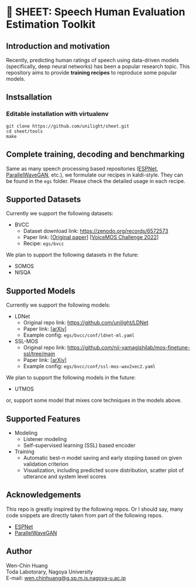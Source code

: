 # 📃 SHEET: Speech Human Evaluation Estimation Toolkit

## Introduction and motivation

Recently, predicting human ratings of speech using data-driven models (specifically, deep neural networks) has been a popular research topic. This repository aims to provide **training recipes** to reproduce some popular models.

## Instsallation 

### Editable installation with virtualenv 

```
git clone https://github.com/unilight/sheet.git
cd sheet/tools
make
```

## Complete training, decoding and benchmarking

Same as many speech processing based repositories ([ESPNet](https://github.com/espnet/espnet), [ParallelWaveGAN](https://github.com/kan-bayashi/ParallelWaveGAN), etc.), we formulate our recipes in kaldi-style. They can be found in the `egs` folder. Please check the detailed usage in each recipe.

## Supported Datasets

Currently we support the following datasets:

- BVCC
    - Dataset download link: https://zenodo.org/records/6572573
    - Paper link: [[Original paper](https://arxiv.org/abs/2105.02373)] [[VoiceMOS Challenge 2022](https://arxiv.org/abs/2203.11389)]
    - Recipe: `egs/bvcc`

We plan to support the following datasets in the future:

- SOMOS
- NISQA

## Supported Models

Currently we support the following models:

- LDNet
    - Original repo link: https://github.com/unilight/LDNet
    - Paper link: [[arXiv](https://arxiv.org/abs/2110.09103)]
    - Example config: `egs/bvcc/conf/ldnet-ml.yaml`
- SSL-MOS
    - Original repo link: https://github.com/nii-yamagishilab/mos-finetune-ssl/tree/main
    - Paper link: [[arXiv](https://arxiv.org/abs/2110.02635)]
    - Example config: `egs/bvcc/conf/ssl-mos-wav2vec2.yaml`

We plan to support the following models in the future:

- UTMOS

or, support some model that mixes core techniques in the models above.

## Supported Features

- Modeling
    - Listener modeling
    - Self-supervised learning (SSL) based encoder
- Training
    - Automatic best-n model saving and early stopiing based on given validation criterion
    - Visualization, including predicted score distribution, scatter plot of utterance and system level scores


## Acknowledgements

This repo is greatly inspired by the following repos. Or I should say, many code snippets are directly taken from part of the following repos.

- [ESPNet](https://github.com/espnet/espnet)
- [ParallelWaveGAN](https://github.com/kan-bayashi/ParallelWaveGAN/)

## Author

Wen-Chin Huang  
Toda Labotorary, Nagoya University  
E-mail: wen.chinhuang@g.sp.m.is.nagoya-u.ac.jp